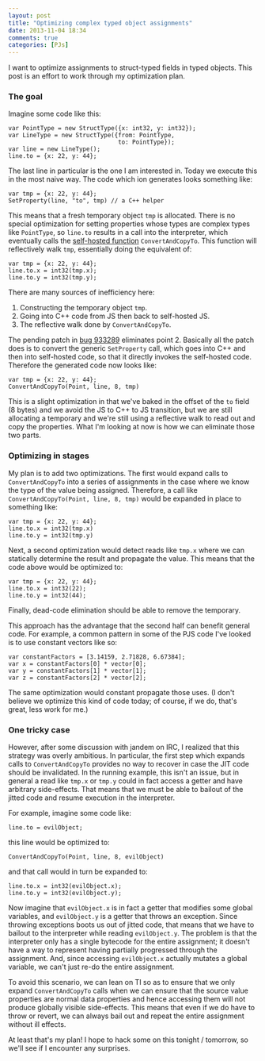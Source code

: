 ```yaml
---
layout: post
title: "Optimizing complex typed object assignments"
date: 2013-11-04 18:34
comments: true
categories: [PJs]
---
```


I want to optimize assignments to struct-typed fields in typed
objects. This post is an effort to work through my optimization plan.

<!-- more -->

### The goal

Imagine some code like this:

    var PointType = new StructType({x: int32, y: int32});
    var LineType = new StructType({from: PointType,
                                   to: PointType});
    var line = new LineType();
    line.to = {x: 22, y: 44};
    
The last line in particular is the one I am interested in.  Today we
execute this in the most naive way. The code which ion generates looks
something like:

    var tmp = {x: 22, y: 44};
    SetProperty(line, "to", tmp) // a C++ helper

This means that a fresh temporary object `tmp` is allocated. There is
no special optimization for setting properties whose types are complex
types like `PointType`, so `line.to` results in a call into the
interpreter, which eventually calls the [self-hosted function][cct]
`ConvertAndCopyTo`. This function will reflectively walk `tmp`,
essentially doing the equivalent of:

    var tmp = {x: 22, y: 44};
    line.to.x = int32(tmp.x);
    line.to.y = int32(tmp.y);

There are many sources of inefficiency here:

1. Constructing the temporary object `tmp`.
2. Going into C++ code from JS then back to self-hosted JS.
3. The reflective walk done by `ConvertAndCopyTo`.

The pending patch in [bug 933289][933289] eliminates point 2.
Basically all the patch does is to convert the generic `SetProperty`
call, which goes into C++ and then into self-hosted code, so that it
directly invokes the self-hosted code. Therefore the generated code
now looks like:

    var tmp = {x: 22, y: 44};
    ConvertAndCopyTo(Point, line, 8, tmp)

This is a slight optimization in that we've baked in the offset of the
`to` field (8 bytes) and we avoid the JS to C++ to JS transition, but
we are still allocating a temporary and we're still using a reflective
walk to read out and copy the properties. What I'm looking at now is
how we can eliminate those two parts.

### Optimizing in stages

My plan is to add two optimizations. The first would expand calls to
`ConvertAndCopyTo` into a series of assignments in the case where we
know the type of the value being assigned. Therefore, a call like
`ConvertAndCopyTo(Point, line, 8, tmp)` would be expanded in place to
something like:

    var tmp = {x: 22, y: 44};
    line.to.x = int32(tmp.x)
    line.to.y = int32(tmp.y)
    
Next, a second optimization would detect reads like `tmp.x` where
we can statically determine the result and propagate the value. This
means that the code above would be optimized to:

    var tmp = {x: 22, y: 44};
    line.to.x = int32(22);
    line.to.y = int32(44);
    
Finally, dead-code elimination should be able to remove the temporary.

This approach has the advantage that the second half can benefit
general code. For example, a common pattern in some of the PJS code
I've looked is to use constant vectors like so:

    var constantFactors = [3.14159, 2.71828, 6.67384];
    var x = constantFactors[0] * vector[0];
    var y = constantFactors[1] * vector[1];
    var z = constantFactors[2] * vector[2];
    
The same optimization would constant propagate those uses. (I don't
believe we optimize this kind of code today; of course, if we do,
that's great, less work for me.)

### One tricky case

However, after some discussion with jandem on IRC, I realized that
this strategy was overly ambitious. In particular, the first step
which expands calls to `ConvertAndCopyTo` provides no way to recover
in case the JIT code should be invalidated. In the running example,
this isn't an issue, but in general a read like `tmp.x` or `tmp.y`
could in fact access a getter and have arbitrary side-effects. That
means that we must be able to bailout of the jitted code and resume
execution in the interpreter.

For example, imagine some code like:

    line.to = evilObject;
    
this line would be optimized to:

    ConvertAndCopyTo(Point, line, 8, evilObject)
    
and that call would in turn be expanded to:

    line.to.x = int32(evilObject.x);
    line.to.y = int32(evilObject.y);

Now imagine that `evilObject.x` is in fact a getter that modifies some
global variables, and `evilObject.y` is a getter that throws an
exception. Since throwing exceptions boots us out of jitted code, that
means that we have to bailout to the interpreter while reading
`evilObject.y`. The problem is that the interpreter only has a single
bytecode for the entire assignment; it doesn't have a way to represent
having partially progressed through the assignment. And, since
accessing `evilObject.x` actually mutates a global variable, we can't
just re-do the entire assignment.

To avoid this scenario, we can lean on TI so as to ensure that we only
expand `ConvertAndCopyTo` calls when we can ensure that the source
value properties are normal data properties and hence accessing them
will not produce globally visible side-effects. This means that even
if we do have to throw or revert, we can always bail out and repeat
the entire assignment without ill effects.

At least that's my plan! I hope to hack some on this tonight /
tomorrow, so we'll see if I encounter any surprises.

[cct]: http://dxr.mozilla.org/mozilla-central/source/js/src/builtin/TypedObject.js#l349
[933289]: https://bugzilla.mozilla.org/show_bug.cgi?id=933289
